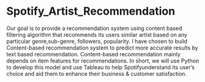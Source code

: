 # Spotify_Artist_Recommendation

Our goal is to provide a recommendation system using content based filtering algorithm that recommends its users similar artist based on any particular genre,sub-genre, followers, popularity. I have chosen to build Content-based recommendation system to predict more accurate results by text based recommendation. Content-based recommendation mainly depends on item features for recommendations. In short, we will use Python to develop this model and use Tableau to help Spotifyunderstand its user’s choice and aid them to enhance their business & customer satisfaction.
